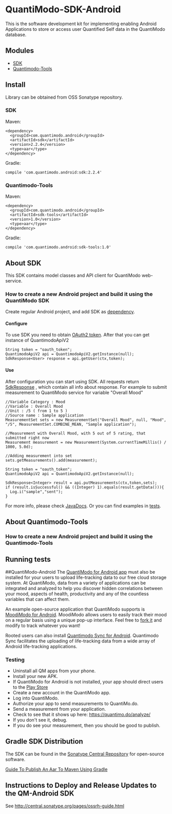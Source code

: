 QuantiModo-SDK-Android
======================

This is the software development kit for implementing enabling Android Applications to store or access user Quantified Self data in the QuantiModo database.

## Modules
* [SDK](#about-sdk)
* [Quantimodo-Tools](#about-quantimodo-tools)

## Install
Library can be obtained from OSS Sonatype repository.

### SDK

Maven:
```
<dependency>
  <groupId>com.quantimodo.android</groupId>
  <artifactId>sdk</artifactId>
  <version>2.2.4</version>
  <type>aar</type>
</dependency>
```

Gradle:
```
compile 'com.quantimodo.android:sdk:2.2.4'
```

### Quantimodo-Tools

Maven:
```
<dependency>
  <groupId>com.quantimodo.android</groupId>
  <artifactId>sdk-tools</artifactId>
  <version>1.0</version>
  <type>aar</type>
</dependency>
```

Gradle:
```
compile 'com.quantimodo.android:sdk-tools:1.0'
```


## About SDK

This SDK contains model classes and API client for QuantiModo web-service.

### How to create a new Android project and build it using the QuantiModo SDK

Create regular Android project, and add SDK as [dependency](#sdk).

#### Configure

To use SDK you need to obtain [OAuth2 token](https://app.quantimo.do/api/docs/#oauth2-authentication).
After that you can get instance of QuantimodoApiV2

```
String token = "oauth_token";
QuantimodoApiV2 api = QuantimodoApiV2.getInstance(null);
SdkResponse<User> response = api.getUser(ctx,token);
```

#### Use

After configuration you can start using SDK.
All requests return [SdkResponse<T>](http://quantimodo.github.io/QuantiModo-SDK-Android/javadoc/sdk/index.html?com/quantimodo/android/sdk/SdkResponse.html) , which contain all info about response. 
For example to submit measurement to QuantiModo service for variable "Overall Mood"

```
//Variable Category : Mood
//Variable : Overall Mood
//Unit : /5 ( from 1 to 5 )
//Source name : Sample application
MeasurementSet sets = new MeasurementSet("Overall Mood", null, "Mood", "/5", MeasurementSet.COMBINE_MEAN, "Sample application");

//Measurement with Overall Mood, with 5 out of 5 rating, that submitted right now
Measurement measurement = new Measurement(System.currentTimeMillis() / 1000, 5.0d);

//Adding measurement into set
sets.getMeasurements().add(measurement);

String token = "oauth_token";
QuantimodoApiV2 api = QuantimodoApiV2.getInstance(null);

SdkResponse<Integer> result = api.putMeasurements(ctx,token,sets);
if (result.isSuccessful() && ((Integer) 1).equals(result.getData())){
  Log.i("sample","sent");
}
```

For more info, please check [JavaDocs](http://quantimodo.github.io/QuantiModo-SDK-Android/javadoc/sdk/).
Or you can find examples in [tests](https://github.com/QuantiModo/QuantiModo-SDK-Android/tree/develop/sdk/src/androidTest/).

## About Quantimodo-Tools

### How to create a new Android project and build it using the Quantimodo-Tools

## Running tests

##QuantiModo-Android
The [QuantiModo for Android app](https://play.google.com/store/apps/details?id=com.quantimodo.android&hl=en) must also be installed for your users to upload life-tracking data to our free cloud storage system.  At QuantiModo, data from a variety of applications can be integrated and analyzed to help you discover hidden correlations between your mood, aspects of health, productivity and any of the countless variables that can affect them. 

An example open-source application that QuantiModo supports is [MoodiModo for Android](https://play.google.com/store/apps/details?id=com.moodimodo&hl=en). MoodiModo allows users to easily track their mood on a regular basis using a unique pop-up interface. Feel free to [fork it](https://github.com/mikepsinn/MoodiModo-Android) and modify to track whatever you want!

Rooted users can also install [Quantimodo Sync for Android](https://play.google.com/store/apps/details?id=com.quantimodo.sync&hl=en).  Quantimodo Sync facilitates the uploading of life-tracking data from a wide array of Android life-tracking applications. 



### Testing
- Uninstall all QM apps from your phone.
- Install your new APK.
- If QuantiModo for Android is not installed, your app should direct users to the [Play Store](https://play.google.com/store/apps/details?id=com.quantimodo.android&hl=en)
- Create a new account in the QuantiModo app.
- Log into QuantiModo.
- Authorize your app to send measurements to QuantiMo.do.
- Send a measurement from your application.
- Check to see that it shows up here: https://quantimo.do/analyze/
- If you don't see it, debug.
- If you do see your measurement, then you should be good to publish.


## Gradle SDK Distribution
The SDK can be found in the [Sonatype Central Repository](https://oss.sonatype.org/#nexus-search;quick~quantimodo) for open-source software. 

[Guide To Publish An Aar To Maven Using Gradle](http://www.survivingwithandroid.com/2014/05/android-guide-to-publish-aar-to-maven-gradle.html)

## Instructions to Deploy and Release Updates to the QM-Android SDK
See http://central.sonatype.org/pages/ossrh-guide.html
